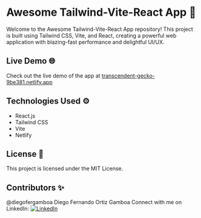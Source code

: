 # Awesome Tailwind-Vite-React App 🚀

Welcome to the Awesome Tailwind-Vite-React App repository! This project is built using Tailwind CSS, Vite, and React, creating a powerful web application with blazing-fast performance and delightful UI/UX.

## Live Demo 🌐

Check out the live demo of the app at [transcendent-gecko-9be381.netlify.app](https://transcendent-gecko-9be381.netlify.app/)

## Technologies Used ⚙️

- React.js
- Tailwind CSS
- Vite
- Netlify

## License 📃

This project is licensed under the MIT License.

## Contributors ✨

@diegofergamboa
Diego Fernando Ortiz Gamboa
Connect with me on LinkedIn:
[![LinkedIn](https://img.shields.io/badge/LinkedIn-Connect-blue?style=flat-square&logo=linkedin)](https://www.linkedin.com/in/diegofergamboa)
